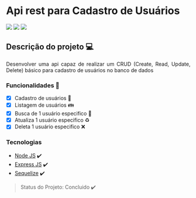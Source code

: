 # Api rest para Cadastro de Usuários
<img src= "https://miro.medium.com/max/768/1*gjA78w2_Q8lSNZAnTMScqA.png"/>
    <img src="https://img.shields.io/static/v1?label=ExpressJS&message=framework&color=green&style=for-the-badge&logo=node.js" />
    <img src="https://img.shields.io/static/v1?label=Sequelize&message=framework&color=blue&style=for-the-badge&logo=node.js"/>
    
##  Descrição do projeto 💻
<p align="justify"> Desenvolver uma api capaz de realizar um CRUD (Create, Read, Update, Delete) básico para cadastro de usuários no banco de dados</p>

### Funcionalidades :rocket:

- [X] Cadastro de usuários :man:
- [X] Listagem de usuários :family:
- [X] Busca de 1 usuário especifico :raising_hand:
- [X] Atualiza 1 usuário especifico :recycle:
- [X] Deleta 1 usuário especifico :x:

### Tecnologias
- [Node JS](https://nodejs.org/en/about/) :heavy_check_mark:
- [Express JS](https://expressjs.com/pt-br/) :heavy_check_mark:
- [Sequelize](https://sequelize.org/) :heavy_check_mark:

> Status do Projeto: Concluido :heavy_check_mark:
